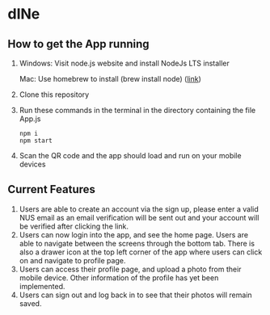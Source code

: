 # dINe


## **How to get the App running**

1. Windows: Visit node.js website and install NodeJs LTS installer 

   Mac: Use homebrew to install (brew install node) ([link](https://formulae.brew.sh/formula/node))
   
2. Clone this repository 

3. Run these commands in the terminal in the directory containing the file App.js
    ```
    npm i
    npm start
    ```
4. Scan the QR code and the app should load and run on your mobile devices



## **Current Features**

1. Users are able to create an account via the sign up, please enter a valid NUS email as an email verification will be sent out and your account will be verified after clicking the link.
2. Users can now login into the app, and see the home page. Users are able to navigate between the screens through the bottom tab. There is also a drawer icon at the top left corner of the app where users can click on and navigate to profile page.
3. Users can access their profile page, and upload a photo from their mobile device. Other information of the profile has yet been implemented.
4. Users can sign out and log back in to see that their photos will remain saved.

